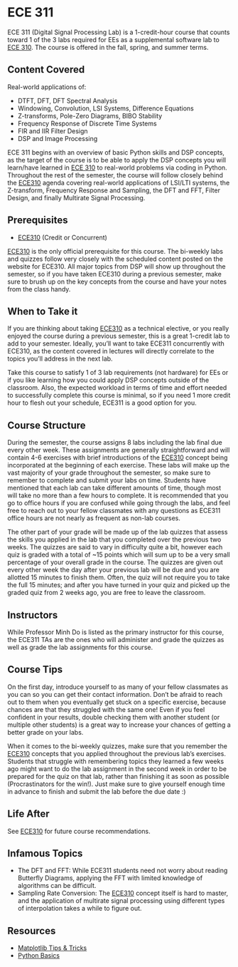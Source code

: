 # ECE 311

ECE 311 (Digital Signal Processing Lab) is a 1-credit-hour course that counts toward 1 of the 3 labs required for EEs as a supplemental software lab to [ECE 310](ECE310.md). The course is offered in the fall, spring, and summer terms.

## Content Covered

Real-world applications of:

- DTFT, DFT, DFT Spectral Analysis
- Windowing, Convolution, LSI Systems, Difference Equations
- Z-transforms, Pole-Zero Diagrams, BIBO Stability
- Frequency Response of Discrete Time Systems
- FIR and IIR Filter Design 
- DSP and Image Processing

ECE 311 begins with an overview of basic Python skills and DSP concepts, as the target of the course is to be able to apply the DSP concepts you will learn/have learned in [ECE 310](ECE310.md) to real-world problems via coding in Python. Throughout the rest of the semester, the course will follow closely behind the [ECE310](ECE310.md) agenda covering real-world applications of LSI/LTI systems, the Z-transform, Frequency Response and Sampling, the DFT and FFT, Filter Design, and finally Multirate Signal Processing.

## Prerequisites

- [ECE310](ECE310.md) (Credit or Concurrent)

[ECE310](ECE310.md) is the only official prerequisite for this course. The bi-weekly labs and quizzes follow very closely with the scheduled content posted on the website for ECE310. All major topics from DSP will show up throughout the semester, so if you have taken ECE310 during a previous semester, make sure to brush up on the key concepts from the course and have your notes from the class handy.

## When to Take it

If you are thinking about taking [ECE310](ECE310.md) as a technical elective, or you really enjoyed the course during a previous semester, this is a great 1-credit lab to add to your semester. Ideally, you’ll want to take ECE311 concurrently with ECE310, as the content covered in lectures will directly correlate to the topics you’ll address in the next lab. 

Take this course to satisfy 1 of 3 lab requirements (not hardware) for EEs or if you like learning how you could apply DSP concepts outside of the classroom. Also, the expected workload in terms of time and effort needed to successfully complete this course is minimal, so if you need 1 more credit hour to flesh out your schedule, ECE311 is a good option for you.

## Course Structure

During the semester, the course assigns 8 labs including the lab final due every other week. These assignments are generally straightforward and will contain 4-6 exercises with brief introductions of the [ECE310](ECE310.md) concept being incorporated at the beginning of each exercise. These labs will make up the vast majority of your grade throughout the semester, so make sure to remember to complete and submit your labs on time. Students have mentioned that each lab can take different amounts of time, though most will take no more than a few hours to complete. It is recommended that you go to office hours if you are confused while going through the labs, and feel free to reach out to your fellow classmates with any questions as ECE311 office hours are not nearly as frequent as non-lab courses.

The other part of your grade will be made up of the lab quizzes that assess the skills you applied in the lab that you completed over the previous two weeks. The quizzes are said to vary in difficulty quite a bit, however each quiz is graded with a total of ~15 points which will sum up to be a very small percentage of your overall grade in the course. The quizzes are given out every other week the day after your previous lab will be due and you are allotted 15 minutes to finish them. Often, the quiz will not require you to take the full 15 minutes; and after you have turned in your quiz and picked up the graded quiz from 2 weeks ago, you are free to leave the classroom.

## Instructors

While Professor Minh Do is listed as the primary instructor for this course, the ECE311 TAs are the ones who will administer and grade the quizzes as well as grade the lab assignments for this course. 

## Course Tips

On the first day, introduce yourself to as many of your fellow classmates as you can so you can get their contact information. Don’t be afraid to reach out to them when you eventually get stuck on a specific exercise, because chances are that they struggled with the same one! Even if you feel confident in your results, double checking them with another student (or multiple other students) is a great way to increase your chances of getting a better grade on your labs.

When it comes to the bi-weekly quizzes, make sure that you remember the [ECE310](ECE310.md) concepts that you applied throughout the previous lab’s exercises. Students that struggle with remembering topics they learned a few weeks ago might want to do the lab assignment in the second week in order to be prepared for the quiz on that lab, rather than finishing it as soon as possible (Procrastinators for the win!). Just make sure to give yourself enough time in advance to finish and submit the lab before the due date :)

## Life After

See [ECE310](ECE310.md) for future course recommendations.

## Infamous Topics

- The DFT and FFT: While ECE311 students need not worry about reading Butterfly Diagrams, applying the FFT with limited knowledge of algorithms can be difficult.
- Sampling Rate Conversion: The [ECE310](ECE310.md) concept itself is hard to master, and the application of multirate signal processing using different types of interpolation takes a while to figure out.

## Resources
 
- [Matplotlib Tips & Tricks](https://matplotlib.org/stable/tutorials/introductory/quick_start.html)
- [Python Basics](https://www.pythontutorial.net/python-basics/)
 


